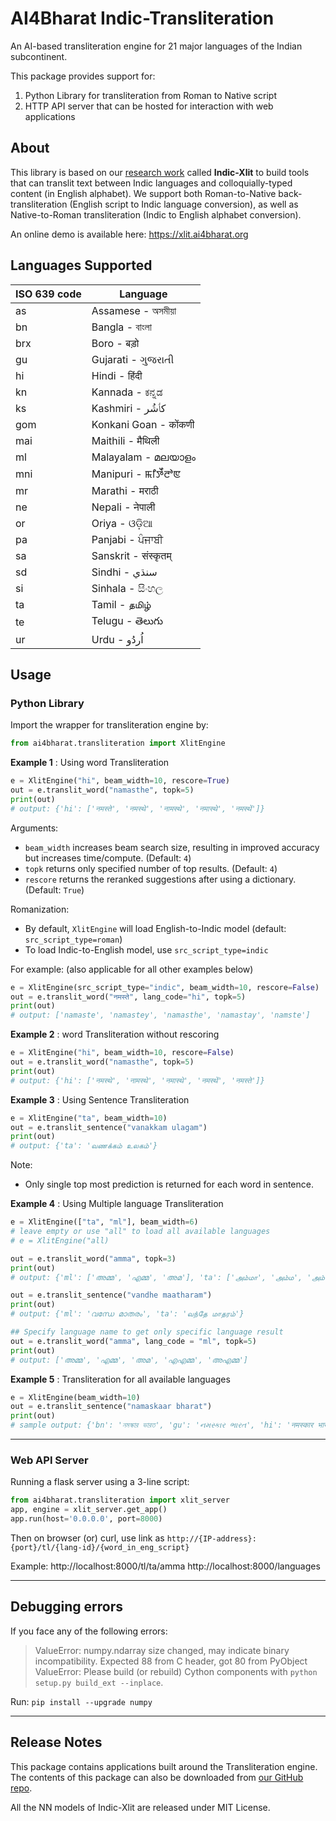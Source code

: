 # AI4Bharat Indic-Transliteration

An AI-based transliteration engine for 21 major languages of the Indian subcontinent.

This package provides support for:  
1. Python Library for transliteration from Roman to Native script
2. HTTP API server that can be hosted for interaction with web applications

## About

This library is based on our [research work](https://ai4bharat.org/transliteration) called **Indic-Xlit** to build tools that can translit text between Indic languages and colloquially-typed content (in English alphabet). We support both Roman-to-Native back-transliteration (English script to Indic language conversion), as well as Native-to-Roman transliteration (Indic to English alphabet conversion).

An online demo is available here: https://xlit.ai4bharat.org

## Languages Supported

|ISO 639 code | Language |
|---|--------------------|
|as |Assamese - অসমীয়া   |
|bn |Bangla - বাংলা       |
|brx|Boro - बड़ो	      |
|gu |Gujarati - ગુજરાતી   |
|hi |Hindi - हिंदी         |
|kn |Kannada - ಕನ್ನಡ     |
|ks |Kashmiri - كٲشُر 	  |
|gom|Konkani Goan - कोंकणी|
|mai|Maithili - मैथिली     |
|ml |Malayalam - മലയാളം|
|mni|Manipuri - ꯃꯤꯇꯩꯂꯣꯟ	 |
|mr |Marathi - मराठी       |
|ne |Nepali - नेपाली 	    |
|or |Oriya - ଓଡ଼ିଆ         |
|pa |Panjabi - ਪੰਜਾਬੀ      |
|sa |Sanskrit - संस्कृतम् 	 |
|sd |Sindhi - سنڌي       |
|si |Sinhala - සිංහල     |
|ta |Tamil - தமிழ்       |
|te |Telugu - తెలుగు      |
|ur |Urdu - اُردُو         |

## Usage

### Python Library

Import the wrapper for transliteration engine by:
```py
from ai4bharat.transliteration import XlitEngine
```

**Example 1** : Using word Transliteration

```py
e = XlitEngine("hi", beam_width=10, rescore=True)
out = e.translit_word("namasthe", topk=5)
print(out)
# output: {'hi': ['नमस्ते', 'नमस्थे', 'नामस्थे', 'नमास्थे', 'नमस्थें']}
```

Arguments:
- `beam_width` increases beam search size, resulting in improved accuracy but increases time/compute. (Default: `4`)
- `topk` returns only specified number of top results. (Default: `4`)
- `rescore` returns the reranked suggestions after using a dictionary. (Default: `True`)

Romanization: 
- By default, `XlitEngine` will load English-to-Indic model (default: `src_script_type=roman`)
- To load Indic-to-English model, use `src_script_type=indic`

For example: (also applicable for all other examples below)

```py
e = XlitEngine(src_script_type="indic", beam_width=10, rescore=False)
out = e.translit_word("नमस्ते", lang_code="hi", topk=5)
print(out)
# output: ['namaste', 'namastey', 'namasthe', 'namastay', 'namste']
```

**Example 2** : word Transliteration without rescoring
```py
e = XlitEngine("hi", beam_width=10, rescore=False)
out = e.translit_word("namasthe", topk=5)
print(out)
# output: {'hi': ['नमस्थे', 'नामस्थे', 'नमास्थे', 'नमस्थें', 'नमस्ते']}
```

**Example 3** : Using Sentence Transliteration

```py
e = XlitEngine("ta", beam_width=10)
out = e.translit_sentence("vanakkam ulagam")
print(out)
# output: {'ta': 'வணக்கம் உலகம்'}
```

Note:
- Only single top most prediction is returned for each word in sentence.

**Example 4** : Using Multiple language Transliteration

```py
e = XlitEngine(["ta", "ml"], beam_width=6)
# leave empty or use "all" to load all available languages
# e = XlitEngine("all)

out = e.translit_word("amma", topk=3)
print(out)
# output: {'ml': ['അമ്മ', 'എമ്മ', 'അമ'], 'ta': ['அம்மா', 'அம்ம', 'அம்மை']}

out = e.translit_sentence("vandhe maatharam")
print(out)
# output: {'ml': 'വന്ധേ മാതരം', 'ta': 'வந்தே மாதரம்'}

## Specify language name to get only specific language result
out = e.translit_word("amma", lang_code = "ml", topk=5)
print(out)
# output: ['അമ്മ', 'എമ്മ', 'അമ', 'എഎമ്മ', 'അഎമ്മ']
```

**Example 5** : Transliteration for all available languages
```py
e = XlitEngine(beam_width=10)
out = e.translit_sentence("namaskaar bharat")
print(out)
# sample output: {'bn': 'নমস্কার ভারত', 'gu': 'નમસ્કાર ભારત', 'hi': 'नमस्कार भारत', 'kn': 'ನಮಸ್ಕಾರ್ ಭಾರತ್', 'ml': 'നമസ്കാർ ഭാരത്', 'pa': 'ਨਮਸਕਾਰ ਭਾਰਤ', 'si': 'නමස්කාර් භාරත්', 'ta': 'நமஸ்கார் பாரத்', 'te': 'నమస్కార్ భారత్', 'ur': 'نمسکار بھارت'}
```

---

### Web API Server

Running a flask server using a 3-line script:
```py
from ai4bharat.transliteration import xlit_server
app, engine = xlit_server.get_app()
app.run(host='0.0.0.0', port=8000)
```

Then on browser (or) curl, use link as `http://{IP-address}:{port}/tl/{lang-id}/{word_in_eng_script}`

Example:
http://localhost:8000/tl/ta/amma
http://localhost:8000/languages

---

## Debugging errors

If you face any of the following errors:
> ValueError: numpy.ndarray size changed, may indicate binary incompatibility. Expected 88 from C header, got 80 from PyObject
> ValueError: Please build (or rebuild) Cython components with `python setup.py build_ext --inplace`.

Run: `pip install --upgrade numpy`

---

## Release Notes

This package contains applications built around the Transliteration engine. The contents of this package can also be downloaded from [our GitHub repo](https://github.com/AI4Bharat/IndicXlit).

All the NN models of Indic-Xlit are released under MIT License.
